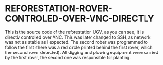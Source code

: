# REFORESTATION-ROVER-CONTROLED-OVER-VNC-DIRECTLY

This is the source code of the reforestation UGV, as you can see, it is directly controlled over VNC. This was later changed to SSH, as network was not as stable as I expected. 
The second rober was programmed to follow the first (there was a red circle printed behind the first rover, which the second rover detected).
All digging and plowing equipment were carried by the first rover, the second one was responsible for planting. 
